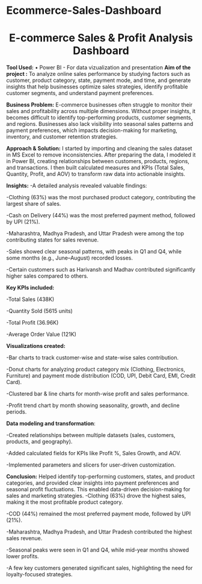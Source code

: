 # Ecommerce-Sales-Dashboard
<h1 align="center">E-commerce Sales & Profit Analysis Dashboard</h1>

<p align="center">

**Tool Used:**
• Power BI - For data vizualization and presentation
**Aim of the project :** To analyze online sales performance by studying factors such as customer, product category, state, payment mode, and time, and generate insights that help businesses optimize sales strategies, identify profitable customer segments, and understand payment preferences.

**Business Problem:** E-commerce businesses often struggle to monitor their sales and profitability across multiple dimensions. Without proper insights, it becomes difficult to identify top-performing products, customer segments, and regions. Businesses also lack visibility into seasonal sales patterns and payment preferences, which impacts decision-making for marketing, inventory, and customer retention strategies.

**Approach & Solution:** I started by importing and cleaning the sales dataset in MS Excel to remove inconsistencies. After preparing the data, I modeled it in Power BI, creating relationships between customers, products, regions, and transactions. I then built calculated measures and KPIs (Total Sales, Quantity, Profit, and AOV) to transform raw data into actionable insights.

**Insights:** 
-A detailed analysis revealed valuable findings:

-Clothing (63%) was the most purchased product category, contributing the largest share of sales.

-Cash on Delivery (44%) was the most preferred payment method, followed by UPI (21%).

-Maharashtra, Madhya Pradesh, and Uttar Pradesh were among the top contributing states for sales revenue.

-Sales showed clear seasonal patterns, with peaks in Q1 and Q4, while some months (e.g., June–August) recorded losses.

-Certain customers such as Harivansh and Madhav contributed significantly higher sales compared to others.

**Key KPIs included:**

-Total Sales (438K)

-Quantity Sold (5615 units)

-Total Profit (36.96K)

-Average Order Value (121K)

**Visualizations created:**

-Bar charts to track customer-wise and state-wise sales contribution.

-Donut charts for analyzing product category mix (Clothing, Electronics, Furniture) and payment mode distribution (COD, UPI, Debit Card, EMI, Credit Card).

-Clustered bar & line charts for month-wise profit and sales performance.

-Profit trend chart by month showing seasonality, growth, and decline periods.

**Data modeling and transformation**:

-Created relationships between multiple datasets (sales, customers, products, and geography).

-Added calculated fields for KPIs like Profit %, Sales Growth, and AOV.

-Implemented parameters and slicers for user-driven customization.

**Conclusion:** Helped identify top-performing customers, states, and product categories, and provided clear insights into payment preferences and seasonal profit fluctuations. This enabled data-driven decision-making for sales and marketing strategies.
-Clothing (63%) drove the highest sales, making it the most profitable product category.

-COD (44%) remained the most preferred payment mode, followed by UPI (21%).

-Maharashtra, Madhya Pradesh, and Uttar Pradesh contributed the highest sales revenue.

-Seasonal peaks were seen in Q1 and Q4, while mid-year months showed lower profits.

-A few key customers generated significant sales, highlighting the need for loyalty-focused strategies.
